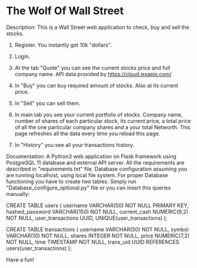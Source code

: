 # The Wolf Of Wall Street

Description:
  This is a Wall Street web application to check, buy and sell the stocks.
  
  1. Register. You instantly get 10k "dollars".
  
  2. Login.
  
  3. At the tab "Quote" you can see the current stocks price and full company name. 
     API data provided by https://cloud.iexapis.com/
     
  4. In "Buy" you can buy required amount of stocks. Also at its current price.
  
  5. In "Sell" you can sell them.
  
  6. In main tab you see your current portfolio of stocks. Company name, number of shares of each particular stock, 
     its current price, a total price of all the one particular company shares and a your total Networth.
     This page refreshes all the data every time you reload this page.
  
  7. In "History" you see all your transactions history.
  

Documentation:
  A Python3 web application on Flask framework using PostgreSQL 11 database and external API server.
  All the requirements are described in "requirements.txt" file.
  Database configuration assuming you are running localhost, using local file system. 
  For proper Database functioning you have to create two tables. Simply run "Database_configure_optional.py" file 
  or you can insert this queries manually:
  
CREATE TABLE users (
    username VARCHAR(50) NOT NULL PRIMARY KEY,
    hashed_password VARCHAR(150) NOT NULL,
    current_cash NUMERIC(9,2) NOT NULL,
    user_transactions UUID,
    UNIQUE(user_transactions)
);

CREATE TABLE transactions (
    username VARCHAR(50) NOT NULL,
    symbol VARCHAR(10) NOT NULL, 
    shares INTEGER NOT NULL,
    price NUMERIC(7,2) NOT NULL,
    time TIMESTAMP NOT NULL,
    trans_uid UUID REFERENCES users(user_transactions)
);

  
Have a fun!  


